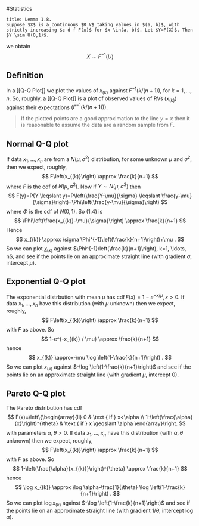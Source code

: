 #Statistics 
```ad-theorem
title: Lemma 1.8.
Suppose $X$ is a continuous $R V$ taking values in $(a, b)$, with strictly increasing $c d f F(x)$ for $x \in(a, b)$. Let $Y=F(X)$. Then $Y \sim U(0,1)$.
```
we obtain
$$
X \sim F^{-1}(U)
$$

## Definition
In a [[Q-Q Plot]] we plot the values of $x_{(k)}$ against $F^{-1}(k /(n+1))$, for $k=1, \ldots, n$. So, roughly, a [[Q-Q Plot]] is a plot of observed values of RVs $\left(x_{(k)}\right)$ against their expectations $\left(F^{-1}(k /(n+1))\right)$.

> If the plotted points are a good approximation to the line $y=x$ then it is reasonable to assume the data are a random sample from $F$.

## Normal Q-Q plot
If data $x_{1}, \ldots, x_{n}$ are from a $N\left(\mu, \sigma^{2}\right)$ distribution, for some unknown $\mu$ and $\sigma^{2}$, then we expect, roughly,
$$
F\left(x_{(k)}\right) \approx \frac{k}{n+1}
$$
where $F$ is the cdf of $N\left(\mu, \sigma^{2}\right)$. Now if $Y \sim N\left(\mu, \sigma^{2}\right)$ then
$$
F(y)=P(Y \leqslant y)=P\left(\frac{Y-\mu}{\sigma} \leqslant \frac{y-\mu}{\sigma}\right)=\Phi\left(\frac{y-\mu}{\sigma}\right)
$$
where $\Phi$ is the cdf of $N(0,1)$. So $(1.4)$ is
$$
\Phi\left(\frac{x_{(k)}-\mu}{\sigma}\right) \approx \frac{k}{n+1}
$$
Hence
$$
x_{(k)} \approx \sigma \Phi^{-1}\left(\frac{k}{n+1}\right)+\mu .
$$
So we can plot [$x_{(k)}$](Order%20Statistics.md) against $\Phi^{-1}\left(\frac{k}{n+1}\right), k=1, \ldots, n$, and see if the points lie on an approximate straight line (with gradient $\sigma$, intercept $\mu$).

## Exponential Q-Q plot
The exponential distrbution with mean $\mu$ has $\operatorname{cdf} F(x)=1-e^{-x / \mu}, x>0$. If data $x_{1}, \ldots, x_{n}$ have this distribution (with $\mu$ unknown) then we expect, roughly,
$$
F\left(x_{(k)}\right) \approx \frac{k}{n+1}
$$
with $F$ as above. So
$$
1-e^{-x_{(k)} / \mu} \approx \frac{k}{n+1}
$$
hence
$$
x_{(k)} \approx-\mu \log \left(1-\frac{k}{n+1}\right) .
$$
So we can plot $x_{(k)}$ against $-\log \left(1-\frac{k}{n+1}\right)$ and see if the points lie on an approximate straight line (with gradient $\mu$, intercept 0$)$.

## Pareto Q-Q plot
The Pareto distribution has cdf
$$
F(x)=\left\{\begin{array}{ll}
0 & \text { if } x<\alpha \\
1-\left(\frac{\alpha}{x}\right)^{\theta} & \text { if } x \geqslant \alpha
\end{array}\right.
$$
with parameters $\alpha, \theta>0$. If data $x_{1}, \ldots, x_{n}$ have this distribution (with $\alpha, \theta$ unknown) then we expect, roughly,
$$
F\left(x_{(k)}\right) \approx \frac{k}{n+1}
$$
with $F$ as above. So
$$
1-\left(\frac{\alpha}{x_{(k)}}\right)^{\theta} \approx \frac{k}{n+1}
$$
hence
$$
\log x_{(k)} \approx \log \alpha-\frac{1}{\theta} \log \left(1-\frac{k}{n+1}\right) .
$$
So we can plot $\log x_{(k)}$ against $-\log \left(1-\frac{k}{n+1}\right)$ and see if the points lie on an approximate straight line (with gradient $1 / \theta$, intercept $\log \alpha)$.